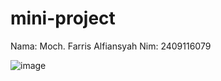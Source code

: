 # mini-project
Nama: Moch. Farris Alfiansyah Nim: 2409116079

![image](https://github.com/user-attachments/assets/a016c19e-df72-4fd9-a740-8945dd9daece)

